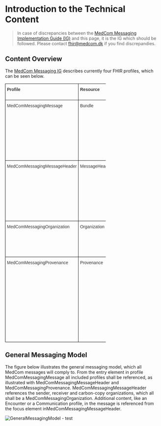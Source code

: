 # Introduction to the Technical Content

> In case of discrepancies between the <a href="https://build.fhir.org/ig/medcomdk/dk-medcom-messaging/" target="_blank">MedCom Messaging Implementation Guide (IG)</a>
 and this page, it is the IG which should be followed. Please contact <fhir@medcom.dk> if you find discrepandies.

## Content Overview

The <a href="https://build.fhir.org/ig/medcomdk/dk-medcom-messaging/" target="_blank">MedCom Messaging IG</a> describes currently four FHIR profiles, which can be seen below. 

<style type="text/css">
.tg  {border-collapse:collapse;border-spacing:0;max-width:65%;}
.tg td{border-color:black;border-style:solid;border-width:1px;font-family:Arial, sans-serif;font-size:14px;
  overflow:hidden;padding:10px 5px;word-break:normal;}
.tg th{border-color:black;border-style:solid;border-width:1px;font-family:Arial, sans-serif;font-size:14px;
  font-weight:normal;overflow:hidden;padding:10px 5px;word-break:normal;}
.tg .tg-uaof{color:#343434;font-weight:bold;text-align:left;vertical-align:top}
.tg .tg-ne9s{color:#343434;text-align:left;vertical-align:top}
</style>
<table class="tg">
<thead>
  <tr>
    <th class="tg-uaof">Profile</th>
    <th class="tg-uaof">Resource</th>
    <th class="tg-uaof">Describtion</th>
    <th class="tg-uaof">MustSupport elements</th>
  </tr>
</thead>
<tbody>
  <tr>
    <td class="tg-ne9s">MedComMessagingMessage</td>
    <td class="tg-ne9s">Bundle</td>
    <td class="tg-ne9s">Acts as a container for the content of the message. The type of the Bundle shall always be 'message'.</td>
    <td class="tg-ne9s">Message id<br>Timestamp<br>Reference to all included profiles</td>
  </tr>
  <tr>
    <td class="tg-ne9s">MedComMessagingMessageHeader</td>
    <td class="tg-ne9s">MessageHeader</td>
    <td class="tg-ne9s">Shall always be the first referenced profile, when the type of the Bundle is 'message'.</td>
    <td class="tg-ne9s">MessagHeader id<br>Type of message<br>Sender Organization<br>Receiver Organization<br>Carbon Copy<br>Receiver of the receipt</td>
  </tr>
  <tr>
    <td class="tg-ne9s">MedComMessagingOrganization</td>
    <td class="tg-ne9s">Organization</td>
    <td class="tg-ne9s">Information usefull to identify a messaging organization</td>
    <td class="tg-ne9s">Identifier (SOR-id)<br>Identifier (EAN/GLN-number)<br>Name</td>
  </tr>
  <tr>
    <td class="tg-ne9s">MedComMessagingProvenance</td>
    <td class="tg-ne9s">Provenance</td>
    <td class="tg-ne9s">Information about the activity of the current message and which organization has triggered the message. Further it describes the history of message activities.</td>
    <td class="tg-ne9s">Targets the MessageHeader<br>Timestamps<br>Activity of the message<br>Sender organization<br>If the message is a response to a previuos message</td>
  </tr>
</tbody>
</table>

## General Messaging Model

The figure below illustrates the general messaging model, which all MedCom messages will comply to. From the entry element in profile MedComMessagingMessage all included profiles shall be referenced, as illustrated with MedComMessagingMessageHeader and MedComMessagingProvenance. MedComMessagingMessageHeader references the sender, receiver and carbon-copy organizations, which all shall be a MedComMessagingOrganization. Additional content, like an Encounter or a Communication profile, in the message is referenced from the focus element inMedComMessagingMessageHeader.

![GeneralMessagingModel - test](./MessagingModel.png) 